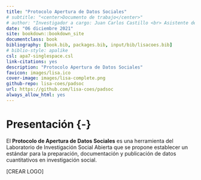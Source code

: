 ```yaml
--- 
title: "Protocolo Apertura de Datos Sociales"
# subtitle: "<center>Documento de trabajo</center>"
# author: "Investigador a cargo: Juan Carlos Castillo <br> Asistente de investigación: Valentina Andrade <br> Pasante: Vanessa Leyton"
date: "06 diciembre 2021"
site: bookdown::bookdown_site
documentclass: book
bibliography: [book.bib, packages.bib, input/bib/lisacoes.bib]
# biblio-style: apalike
csl: apa7-singlespace.csl
link-citations: yes
description: "Protocolo Apertura de Datos Sociales"
favicon: images/lisa.ico
cover-image: images/lisa-complete.png
github-repo: lisa-coes/padsoc
url: https://github.com/lisa-coes/padsoc
always_allow_html: yes
---
```


# Presentación {-}




El **Protocolo de Apertura de Datos Sociales** es una herramienta del Laboratorio de Investigación Social Abierta que se propone establecer un estándar para la preparación, documentación y publicación de datos cuantitativos en investigación social.

[CREAR LOGO]









  
